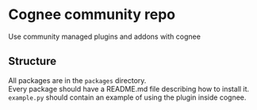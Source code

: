 # Cognee community repo

Use community managed plugins and addons with cognee

## Structure
All packages are in the `packages` directory.<br>
Every package should have a README.md file describing how to install it.<br>
`example.py` should contain an example of using the plugin inside cognee.
